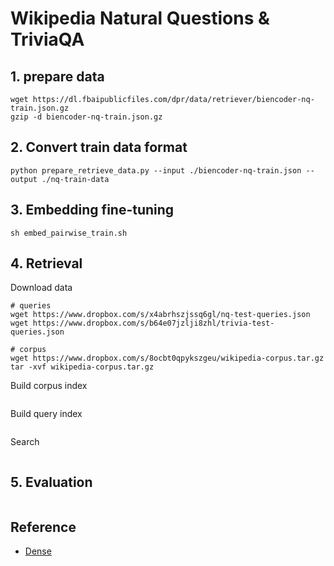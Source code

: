 # Wikipedia Natural Questions & TriviaQA

## 1. prepare data
```shell
wget https://dl.fbaipublicfiles.com/dpr/data/retriever/biencoder-nq-train.json.gz
gzip -d biencoder-nq-train.json.gz
```

## 2. Convert train data format
```shell
python prepare_retrieve_data.py --input ./biencoder-nq-train.json --output ./nq-train-data
```

## 3. Embedding fine-tuning
```shell
sh embed_pairwise_train.sh
```

## 4. Retrieval

Download data
```shell
# queries
wget https://www.dropbox.com/s/x4abrhszjssq6gl/nq-test-queries.json
wget https://www.dropbox.com/s/b64e07jzlji8zhl/trivia-test-queries.json

# corpus
wget https://www.dropbox.com/s/8ocbt0qpykszgeu/wikipedia-corpus.tar.gz
tar -xvf wikipedia-corpus.tar.gz
```

Build corpus index
```shell

```

Build query index
```shell

```

Search

```python

```

## 5. Evaluation
```python

```


## Reference
- [Dense](https://github.com/luyug/Dense)
